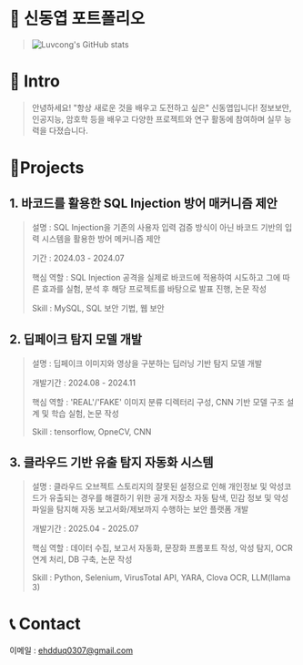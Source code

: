 # 📜 신동엽 포트폴리오
> ![Luvcong's GitHub stats](https://github-readme-stats.vercel.app/api?username=Luvcong&count_private=true)

# 👋 Intro
>안녕하세요! "항상 새로운 것을 배우고 도전하고 싶은" 신동엽입니다!
>정보보안, 인공지능, 암호학 등을 배우고 다양한 프로젝트와 연구 활동에 참여하며 실무 능력을 다졌습니다.

# 📝Projects

## 1. 바코드를 활용한 SQL Injection 방어 매커니즘 제안

>설명 : SQL Injection을 기존의 사용자 입력 검증 방식이 아닌 바코드 기반의 입력 시스템을 활용한 방어 메커니즘 제안
>
>기간 : 2024.03 - 2024.07
>
>핵심 역할 : SQL Injection 공격을 실제로 바코드에 적용하여 시도하고 그에 따른 효과를 실험, 분석 후 해당 프로젝트를 바탕으로 발표 진행, 논문 작성
>
>Skill : MySQL, SQL 보안 기법, 웹 보안


## 2. 딥페이크 탐지 모델 개발

>설명 : 딥페이크 이미지와 영상을 구분하는 딥러닝 기반 탐지 모델 개발
>
>개발기간 : 2024.08 - 2024.11
>
>핵심 역할 : 'REAL'/'FAKE' 이미지 분류 디렉터리 구성, CNN 기반 모델 구조 설계 및 학습 실험, 논문 작성
>
>Skill : tensorflow, OpneCV, CNN


## 3. 클라우드 기반 유출 탐지 자동화 시스템

>설명 : 클라우드 오브젝트 스토리지의 잘못된 설정으로 인해 개인정보 및 악성코드가 유출되는 경우를 해결하기 위한 공개 저장소 자동 탐색, 민감 정보 및 악성 파일을 탐지해 자동 보고서화/제보까지 수행하는 보안 플랫폼 개발
>
>개발기간 : 2025.04 - 2025.07
>
>핵심 역할 : 데이터 수집, 보고서 자동화, 문장화 프롬포트 작성, 악성 탐지, OCR 연계 처리, DB 구축, 논문 작성
>
>Skill : Python, Selenium, VirusTotal API, YARA, Clova OCR, LLM(llama 3)




# 📞 Contact
이메일 : ehdduq0307@gmail.com

